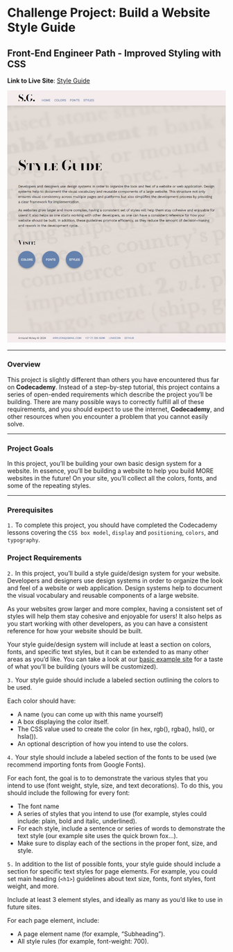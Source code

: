 # Challenge Project: Build a Website Style Guide
## Front-End Engineer Path - Improved Styling with CSS

**Link to Live Site**: [Style Guide](https://armand-sa.github.io/Style-Guide/)

![Screenshot of live site](./images/website-screen-shot.jpg)

___

### Overview

This project is slightly different than others you have encountered thus far on **Codecademy**. Instead of a step-by-step tutorial, this project contains a series of open-ended requirements which describe the project you’ll be building. There are many possible ways to correctly fulfill all of these requirements, and you should expect to use the internet, **Codecademy**, and other resources when you encounter a problem that you cannot easily solve.

___

### Project Goals

In this project, you’ll be building your own basic design system for a website. In essence, you’ll be building a website to help you build MORE websites in the future! On your site, you’ll collect all the colors, fonts, and some of the repeating styles.

___

### Prerequisites

`1.` To complete this project, you should have completed the Codecademy lessons covering the `CSS box model`, `display` and `positioning`, `colors`, and `typography`.

### Project Requirements

`2.` In this project, you’ll build a style guide/design system for your website. Developers and designers use design systems in order to organize the look and feel of a website or web application. Design systems help to document the visual vocabulary and reusable components of a large website.

As your websites grow larger and more complex, having a consistent set of styles will help them stay cohesive and enjoyable for users! It also helps as you start working with other developers, as you can have a consistent reference for how your website should be built.

Your style guide/design system will include at least a section on colors, fonts, and specific text styles, but it can be extended to as many other areas as you’d like. You can take a look at our [basic example site](https://content.codecademy.com/PRO/independent-practice-projects/website-design-system/example/index.html?_gl=1*k2rx7u*_gcl_aw*R0NMLjE3MjExMTU5MDEuQ2p3S0NBand0TmkwQmhBMUVpd0FXWmFBTkhjSnBIQnJBZEd1dGVPUG5laFpwaVdjaXhUcmJYSXkwS3VXTTE0RVV6Y2RodnhrbmwtaHZSb0N1X0lRQXZEX0J3RQ..*_gcl_au*MTU4MDYwOTc5MC4xNzIwNjA0ODU4*_ga*MTc4MTczMjIzMC4xNzIxMTE1MTc5*_ga_3LRZM6TM9L*MTcyMjQxNDQxNy4yNy4wLjE3MjI0MTQ0MTcuNjAuMC4w) for a taste of what you’ll be building (yours will be customized).

`3.` Your style guide should include a labeled section outlining the colors to be used.

Each color should have:

- A name (you can come up with this name yourself)
- A box displaying the color itself.
- The CSS value used to create the color (in hex, rgb(), rgba(), hsl(), or hsla()).
- An optional description of how you intend to use the colors.

`4.` Your style should include a labeled section of the fonts to be used (we recommend importing fonts from Google Fonts).

For each font, the goal is to to demonstrate the various styles that you intend to use (font weight, style, size, and text decorations). To do this, you should include the following for every font:

- The font name
- A series of styles that you intend to use (for example, styles could include: plain, bold and italic, underlined).
- For each style, include a sentence or series of words to demonstrate the text style (our example site uses the quick brown fox…).
- Make sure to display each of the sections in the proper font, size, and style.

`5.` In addition to the list of possible fonts, your style guide should include a section for specific text styles for page elements. For example, you could set main heading (`<h1>`) guidelines about text size, fonts, font styles, font weight, and more.

Include at least 3 element styles, and ideally as many as you’d like to use in future sites.

For each page element, include:

- A page element name (for example, “Subheading”).
- All style rules (for example, font-weight: 700).